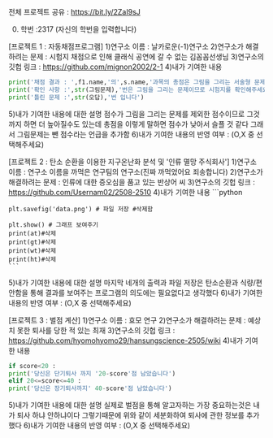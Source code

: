 전체 프로젝트 공유 : https://bit.ly/2ZaI9sJ

0. 학번 :2317 (자신의 학번을 입력합니다)

[프로젝트 1 : 자동채점프로그램]
1)연구소 이름 : 날카로운(-1)연구소
2)연구소가 해결하려는 문제 : 시험지 채점으로 인해 클래식 공연에 갈 수 없는 김꼼꼼선생님
3)연구소의 깃헙 링크 : https://github.com/mignon2002/2-1
4)내가 기여한 내용
```python
print('채점 결과 : ',f1.name,'의',s.name,'과목의 총점은 그림을 그리는 서술형 문제를 제외하면',점수,'점입니다')#서술형 문제를 제외하면을 추가
print('확인 사항 :',str(그림문제),'번은 그림을 그리는 문제이므로 시험지를 확인해주세요')
print('틀린 문제 :',str(오답),'번 입니다')
```

5)내가 기여한 내용에 대한 설명
점수가 그림을 그리는 문제를 제외한 점수이므로 그것까지 하면 더 높아질수도 있는데 총점을 이렇게 말하면 점수가 낮아서 슬플 것 같다 그래서
그림문제는 뺀 점수라는 언급을 추가함 
6)내가 기여한 내용의 반영 여부 : (O,X 중 선택해주세요)

[프로젝트 2 : 탄소 순환을 이용한 지구온난화 분석 및 '인류 멸망 주식회사']
1)연구소 이름 : 연구소 이름을 까먹은 연구팀의 연구소(진짜 까먹었어요 죄송합니다)
2)연구소가 해결하려는 문제 : 인류에 대한 증오심을 품고 있는 반상어 씨
3)연구소의 깃헙 링크 : https://github.com/Usernam02/2508-2510
4)내가 기여한 내용
    ```python
    
    plt.savefig('data.png') # 파일 저장 #삭제함

    plt.show() # 그래프 보여주기
    print(at)#삭제
    print(gt)#삭제
    print(wt)#삭제
    print(ht)#삭제
    ```
5)내가 기여한 내용에 대한 설명
마지막 네개의 출력과 파일 저장은 탄소순환과 식량/편안함을 통해 결과를 보여주는 프로그램의 의도에는 필요없다고 생각했다
6)내가 기여한 내용의 반영 여부 : (O,X 중 선택해주세요)

[프로젝트 3 : 벌점 계산]
1)연구소 이름 : 효모 연구
2)연구소가 해결하려는 문제 : 예상치 못한 퇴사를 당한 적 있는 최재
3)연구소의 깃헙 링크 : https://github.com/hyomohyomo29/hansungscience-2505/wiki
4)내가 기여한 내용
```python
if score<20 :
print('당신은 단기퇴사 까지 '20-score'점 남았습니다')
elif 20<=score<=40 :
print('당신은 장기퇴사까지' 40-score'점 남았습니다')
```
5)내가 기여한 내용에 대한 설명
실제로 벌점을 통해 알고자하는 가장 중요하는것은 내가 퇴사 하냐 안하냐이다 그렇기때문에 위와 같이 세분화하여 퇴사에 관한 정보를 추가했다
6)내가 기여한 내용의 반영 여부 : (O,X 중 선택해주세요)
